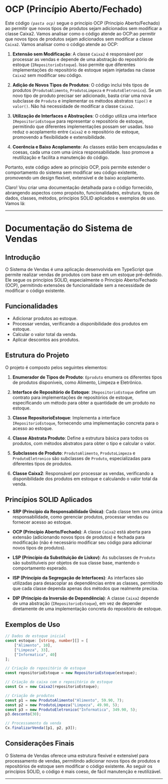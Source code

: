 # OCP (Princípio Aberto/Fechado) 
Este código *`(pasta ocp)`* segue o princípio OCP (Princípio Aberto/Fechado) ao permitir que novos tipos de produtos sejam adicionados sem modificar a classe Caixa2. Vamos analisar como o código atende ao OCP:ao permitir que novos tipos de produtos sejam adicionados sem modificar a classe `Caixa2`. Vamos analisar como o código atende ao OCP:

1. **Extensão sem Modificação**: A classe `Caixa2` é responsável por processar as vendas e depende de uma abstração do repositório de estoque (`IRepositorioEstoque`). Isso permite que diferentes implementações do repositório de estoque sejam injetadas na classe `Caixa2` sem modificar seu código.

2. **Adição de Novos Tipos de Produtos**: O código inclui três tipos de produtos (`ProdutoAlimento`, `ProdutoLimpeza` e `ProdutoEletronico`). Se um novo tipo de produto precisar ser adicionado, basta criar uma nova subclasse de `Produto` e implementar os métodos abstratos `tipo()` e `valor()`. Não há necessidade de modificar a classe `Caixa2`.

3. **Utilização de Interfaces e Abstrações**: O código utiliza uma interface `IRepositorioEstoque` para representar o repositório de estoque, permitindo que diferentes implementações possam ser usadas. Isso reduz o acoplamento entre `Caixa2` e o repositório de estoque, promovendo a flexibilidade e extensibilidade.

4. **Coerência e Baixo Acoplamento**: As classes estão bem encapsuladas e coesas, cada uma com uma única responsabilidade. Isso promove a reutilização e facilita a manutenção do código.

Portanto, este código adere ao princípio OCP, pois permite estender o comportamento do sistema sem modificar seu código existente, promovendo um design flexível, extensível e de baixo acoplamento.


Claro! Vou criar uma documentação detalhada para o código fornecido, abrangendo aspectos como propósito, funcionalidades, estrutura, tipos de dados, classes, métodos, princípios SOLID aplicados e exemplos de uso. Vamos lá:

---

# Documentação do Sistema de Vendas

## Introdução

O Sistema de Vendas é uma aplicação desenvolvida em TypeScript que permite realizar vendas de produtos com base em um estoque pré-definido. Ele segue os princípios SOLID, especialmente o Princípio Aberto/Fechado (OCP), permitindo extensões de funcionalidade sem a necessidade de modificar o código existente.

## Funcionalidades

- Adicionar produtos ao estoque.
- Processar vendas, verificando a disponibilidade dos produtos em estoque.
- Calcular o valor total da venda.
- Aplicar descontos aos produtos.

## Estrutura do Projeto

O projeto é composto pelos seguintes elementos:

1. **Enumerador de Tipos de Produto**: `Eproduto` enumera os diferentes tipos de produtos disponíveis, como Alimento, Limpeza e Eletrônico.

2. **Interface de Repositório de Estoque**: `IRepositorioEstoque` define um contrato para implementações de repositórios de estoque, especificando um método para obter a quantidade de um produto no estoque.

3. **Classe RepositorioEstoque**: Implementa a interface `IRepositorioEstoque`, fornecendo uma implementação concreta para o acesso ao estoque.

4. **Classe Abstrata Produto**: Define a estrutura básica para todos os produtos, com métodos abstratos para obter o tipo e calcular o valor.

5. **Subclasses de Produto**: `ProdutoAlimento`, `ProdutoLimpeza` e `ProdutoEletronico` são subclasses de `Produto`, especializadas para diferentes tipos de produtos.

6. **Classe Caixa2**: Responsável por processar as vendas, verificando a disponibilidade dos produtos em estoque e calculando o valor total da venda.

## Princípios SOLID Aplicados

- **SRP (Princípio da Responsabilidade Única)**: Cada classe tem uma única responsabilidade, como gerenciar produtos, processar vendas ou fornecer acesso ao estoque.
  
- **OCP (Princípio Aberto/Fechado)**: A classe `Caixa2` está aberta para extensão (adicionando novos tipos de produtos) e fechada para modificação (não é necessário modificar seu código para adicionar novos tipos de produtos).

- **LSP (Princípio da Substituição de Liskov)**: As subclasses de `Produto` são substituíveis por objetos de sua classe base, mantendo o comportamento esperado.

- **ISP (Princípio da Segregação de Interfaces)**: As interfaces são utilizadas para desacoplar as dependências entre as classes, permitindo que cada classe dependa apenas dos métodos que realmente precisa.

- **DIP (Princípio da Inversão de Dependência)**: A classe `Caixa2` depende de uma abstração (`IRepositorioEstoque`), em vez de depender diretamente de uma implementação concreta do repositório de estoque.

## Exemplos de Uso

```typescript
// Dados de estoque inicial
const estoque: [string, number][] = [
    ["Alimento", 10],
    ["Limpeza", 33],
    ["Informatica", 40]
];

// Criação do repositório de estoque
const repositorioEstoque = new RepositorioEstoque(estoque);

// Criação do caixa com o repositório de estoque
const Cx = new Caixa2(repositorioEstoque);

// Criação de produtos
const p1 = new ProdutoAlimento("Alimento", 59.90, 7);
const p2 = new ProdutoLimpeza("Limpeza", 49.90, 5);
const p3 = new ProdutoEletronico("Informatica", 349.90, 5);
p3.desconto(30);

// Processamento da venda
Cx.finalizarVenda([p1, p2, p3]);
```

## Considerações Finais

O Sistema de Vendas oferece uma estrutura flexível e extensível para processamento de vendas, permitindo adicionar novos tipos de produtos e repositórios de estoque sem modificar o código existente. Ao seguir os princípios SOLID, o código é mais coeso, de fácil manutenção e reutilizável.

---

